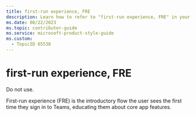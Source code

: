```yaml
---
title: first-run experience, FRE
description: Learn how to refer to "first-run experience, FRE" in your content.
ms.date: 08/22/2023
ms.topic: contributor-guide
ms.service: microsoft-product-style-guide
ms.custom:
  - TopicID 65538
---
```



# first-run experience, FRE

Do not use. 

First-run experience (FRE) is the introductory flow the user sees the first time they sign in to Teams, educating them about core app features.

